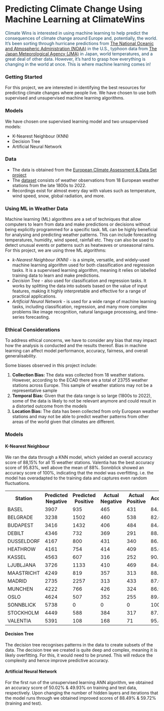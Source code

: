 # Predicting Climate Change Using Machine Learning at ClimateWins

<span style='color:#154360'>
Climate Wins is interested in using machine learning to help predict the consequences of climate change around Europe and, potentially, the world. It’s been sorting through hurricane predictions from <a href='https://www.noaa.gov/'>The National Oceanic and Atmospheric Administration (NOAA)</a> in the U.S., typhoon data from <a href='https://www.jma.go.jp/jma/indexe.html'>The Japan Meteorological Agency (JMA)</a> in Japan, world temperatures, and a great deal of other data. However, it’s hard to grasp how everything is changing in the world at once. This is where machine learning comes in!</span>

### Getting Started

For this project, we are interested in identifying the best resources for predicting climate changes where people live. We have chosen to use both supervised and unsupervised machine learning algorithms.

### Models

We have chosen one supervised learning model and two unsupervised models:
<ul><li>K-Nearest Neighbour (KNN)</li><li>Decision Tree</li><li>Artificial Neural Network</li></ul>

### Data

<ul><li>The data is obtained from the <a href='https://www.ecad.eu/'>European Climate Assessment & Data Set project</a></li>
<li>The <a href='https://s3.amazonaws.com/coach-courses-us/public/courses/da-spec-ml/Scripts/A1/Dataset-weather-prediction-dataset-processed.csv'>dataset</a> consists of weather observations from 18 European weather stations from the late 1800s to 2022.</li>
<li>Recordings exist for almost every day with values such as temperature, wind speed, snow, global radiation, and more.</li></ul>

### Using ML in Weather Data

Machine learning (ML) algorithms are a set of techniques that allow computers to learn from data and make predictions or decisions without being explicitly programmed for a specific task. ML can be highly beneficial for analysing and predicting weather patterns. This can include forecasting temperatures, humidity, wind speed, rainfall etc. They can also be used to detect unusual events or patterns such as heatwaves or unseasonal rains.
For this project, we are using three ML algorithms:                                                                                                            
<ul><li><i>k-Nearest Neighbour (KNN)</i> - is a simple, versatile, and widely-used machine learning algorithm used for both classification and regression tasks. It is a supervised learning algorithm, meaning it relies on labelled training data to learn and make predictions.</li>
<li><i>Decision Tree</i> - also used for classification and regression tasks. It works by splitting the data into subsets based on the value of input features, making it highly interpretable and effective for a range of practical applications.</li>
<li><i>Artificial Neural Network</i> - is used for a wide range of machine learning tasks, including classification, regression, and many more complex problems like image recognition, natural language processing, and time-series forecasting.</li></ul>

### Ethical Considerations
To address ethical concerns, we have to consider any bias that may impact how the analysis is conducted and the results thereof. Bias in machine learning can affect model performance, accuracy, fairness, and overall generalisability.

Some biases observed in this project include:
<ol><li><b>Collection Bias:</b> The data was collected from 18 weather stations. However, according to the ECAD there are a total of 23755 weather stations across Europe. This sample of weather stations may not be a representative sample</li>
<li><b>Temporal Bias:</b> Given that the data range is so large (1800s to 2022), some of the data is likely to not be relevant anymore and could result in a distorted outcome from the models</li>
<li><b>Location Bias:</b> The data has been collected from only European weather stations and may not be able to predict weather patterns from other areas of the world given that climates are different.</li></ol>

### Models
#### K-Nearest Neighbour
We ran the data through a KNN model, which yielded an overall accuracy score of 88,15% for all 15 weather stations. Valentia has the best accuracy score of 95.83%, well above the mean of 88%. Sonnblick showed an accuracy score of 100%, indicating that the model was overfitting. i.e. the model has overadapted to the training data and captures even random fluctuations. 
<table>
        <tr>
            <th>Station</th>
            <th>Predicted Negative</th>
            <th>Predicted Positive</th>
            <th>Actual Negative</th>
            <th>Actual Positive</th>
            <th>Accuracy</th>
        </tr>
        <tr>
            <td>BASEL</td>
            <td>3907</td>
            <td>935</td>
            <td>465</td>
            <td>431</td>
            <td>84.38%</td>
        </tr>
        <tr>
            <td>BELGRADE</td>
            <td>3238</td>
            <td>1502</td>
            <td>460</td>
            <td>538</td>
            <td>82.61%</td>
        </tr>
        <tr>
            <td>BUDAPEST</td>
            <td>3416</td>
            <td>1432</td>
            <td>406</td>
            <td>484</td>
            <td>84.49%</td>
        </tr>
        <tr>
            <td>DEBILT</td>
            <td>4346</td>
            <td>732</td>
            <td>369</td>
            <td>291</td>
            <td>88.50%</td>
        </tr>
        <tr>
            <td>DUSSELDORF</td>
            <td>4167</td>
            <td>800</td>
            <td>431</td>
            <td>340</td>
            <td>86.56%</td>
        </tr>
        <tr>
            <td>HEATHROW</td>
            <td>4161</td>
            <td>754</td>
            <td>414</td>
            <td>409</td>
            <td>85.66%</td>
        </tr>
        <tr>
            <td>KASSEL</td>
            <td>4563</td>
            <td>607</td>
            <td>316</td>
            <td>252</td>
            <td>90.10%</td>
        </tr>
        <tr>
            <td>LJUBLJANA</td>
            <td>3726</td>
            <td>1133</td>
            <td>410</td>
            <td>469</td>
            <td>84.68%</td>
        </tr>
        <tr>
            <td>MAASTRICHT</td>
            <td>4249</td>
            <td>819</td>
            <td>357</td>
            <td>313</td>
            <td>88.32%</td>
        </tr>
        <tr>
            <td>MADRID</td>
            <td>2735</td>
            <td>2257</td>
            <td>313</td>
            <td>433</td>
            <td>87.00%</td>
        </tr>
        <tr>
            <td>MUNCHEN</td>
            <td>4222</td>
            <td>766</td>
            <td>426</td>
            <td>324</td>
            <td>86.93%</td>
        </tr>
        <tr>
            <td>OSLO</td>
            <td>4624</td>
            <td>507</td>
            <td>352</td>
            <td>255</td>
            <td>89.42%</td>
        </tr>
        <tr>
            <td>SONNBLICK</td>
            <td>5738</td>
            <td>0</td>
            <td>0</td>
            <td>0</td>
            <td>100.00%</td>
        </tr>
        <tr>
            <td>STOCKHOLM</td>
            <td>4449</td>
            <td>588</td>
            <td>384</td>
            <td>317</td>
            <td>87.78%</td>
        </tr>
        <tr>
            <td>VALENTIA</td>
            <td>5391</td>
            <td>108</td>
            <td>168</td>
            <td>71</td>
            <td>95.83%</td>
        </tr>
    </table>

#### Decision Tree
The decision tree recognises patterns in the data to create subsets of the data. The decision tree we created is quite deep and complex, meaning it is likely overfitting. For this, it would need to be pruned. This will reduce the complexity and hence improve predictive accuracy.


#### Artificial Neural Network
For the first run of the unsupervised learning ANN algorithm, we obtained an accuracy score of 50.02% & 49.93% on training and test data, respectively. Upon changing the number of hidden layers and iterations that the model runs through we obtained improved scores of 88.49% & 59.72% (training and test).
